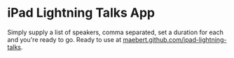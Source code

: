 iPad Lightning Talks App
========================

Simply supply a list of speakers, comma separated, set a duration for each and you're ready to go. 
Ready to use at [maebert.github.com/ipad-lightning-talks](maebert.github.com/ipad-lightning-talks).